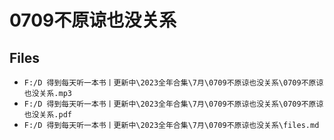 # 0709不原谅也没关系

## Files

- `F:/D 得到每天听一本书丨更新中\2023全年合集\7月\0709不原谅也没关系\0709不原谅也没关系.mp3`
- `F:/D 得到每天听一本书丨更新中\2023全年合集\7月\0709不原谅也没关系\0709不原谅也没关系.pdf`
- `F:/D 得到每天听一本书丨更新中\2023全年合集\7月\0709不原谅也没关系\files.md`
